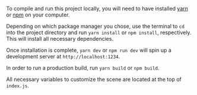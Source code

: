 To compile and run this project locally, you will need to have installed [yarn](https://classic.yarnpkg.com/en/docs/install) or [npm](https://nodejs.org/en/download/) on your computer.

Depending on which package manager you chose, use the terminal to `cd` into the project directory and run `yarn install` or `npm install`, respectively. This will install all necessary dependencies.

Once installation is complete, `yarn dev` or `npm run dev` will spin up a development server at `http://localhost:1234`.

In order to run a production build, run `yarn build` or `npm build`.

All necessary variables to customize the scene are located at the top of `index.js`.